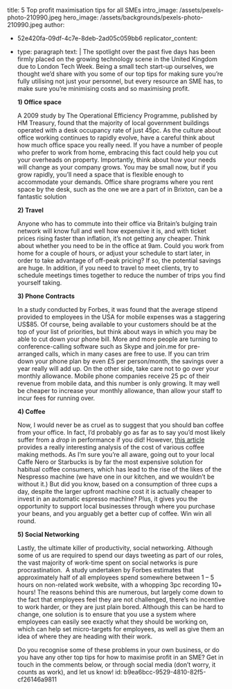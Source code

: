 title: 5 Top profit maximisation tips for all SMEs
intro_image: /assets/pexels-photo-210990.jpeg
hero_image: /assets/backgrounds/pexels-photo-210990.jpeg
author:
  - 52e420fa-09df-4c7e-8deb-2ad05c059bb6
replicator_content:
  - 
    type: paragraph
    text: |
      The spotlight over the past five days has been firmly placed on the growing technology scene in the United Kingdom due to London Tech Week. Being a small tech start-up ourselves, we thought we’d share with you some of our top tips for making sure you’re fully utilising not just your personnel, but every resource an SME has, to make sure you’re minimising costs and so maximising profit.
      
      <strong>1) Office space</strong>
      
      A 2009 study by The Operational Efficiency Programme, published by HM Treasury, found that the majority of local government buildings operated with a desk occupancy rate of just 45pc. As the culture about office working continues to rapidly evolve, have a careful think about how much office space you really need. If you have a number of people who prefer to work from home, embracing this fact could help you cut your overheads on property. Importantly, think about how your needs will change as your company grows. You may be small now, but if you grow rapidly, you’ll need a space that is flexible enough to accommodate your demands. Office share programs where you rent space by the desk, such as the one we are a part of in Brixton, can be a fantastic solution
      
      <strong>2) Travel </strong>
      
      Anyone who has to commute into their office via Britain’s bulging train network will know full and well how expensive it is, and with ticket prices rising faster than inflation, it’s not getting any cheaper. Think about whether you need to be in the office at 9am. Could you work from home for a couple of hours, or adjust your schedule to start later, in order to take advantage of off-peak pricing? If so, the potential savings are huge. In addition, if you need to travel to meet clients, try to schedule meetings times together to reduce the number of trips you find yourself taking.
      
      <strong>3) Phone Contracts</strong>
      
      In a study conducted by Forbes, it was found that the average stipend provided to employees in the USA for mobile expenses was a staggering US$85. Of course, being available to your customers should be at the top of your list of priorities, but think about ways in which you may be able to cut down your phone bill. More and more people are turning to conference-calling software such as Skype and join.me for pre-arranged calls, which in many cases are free to use. If you can trim down your phone plan by even £5 per person/month, the savings over a year really will add up. On the other side, take care not to go over your monthly allowance. Mobile phone companies receive 25 pc of their revenue from mobile data, and this number is only growing. It may well be cheaper to increase your monthly allowance, than allow your staff to incur fees for running over.
      
      <strong>4) Coffee</strong>
      
      Now, I would never be as cruel as to suggest that you should ban coffee from your office. In fact, I’d probably go as far as to say you’d most likely suffer from a <em>drop</em> in performance if you did! However, <a href="%20http://www.peopleprocesstech.com/the-true-cost-of-our-caffeine-addiction-and-why-nespresso-is-not-the-answer">this article</a> provides a really interesting analysis of the cost of various coffee making methods. As I’m sure you’re all aware, going out to your local Caffe Nero or Starbucks is by far the most expensive solution for habitual coffee consumers, which has lead to the rise of the likes of the Nespresso machine (we have one in our kitchen, and we wouldn’t be without it.) But did you know, based on a consumption of three cups a day, despite the larger upfront machine cost it is actually cheaper to invest in an automatic espresso machine? Plus, it gives you the opportunity to support local businesses through where you purchase your beans, and you arguably get a better cup of coffee. Win win all round.
      
      <strong>5) Social Networking</strong>
      
      Lastly, the ultimate killer of productivity, social networking. Although some of us are required to spend our days tweeting as part of our roles, the vast majority of work-time spent on social networks is pure procrastination.  A study undertaken by Forbes estimates that approximately half of all employees spend somewhere between 1 – 5 hours on non-related work website, with a whopping 3pc recording 10+ hours! The reasons behind this are numerous, but largely come down to the fact that employees feel they are not challenged, there’s no incentive to work harder, or they are just plain bored. Although this can be hard to change, one solution is to ensure that you use a system where employees can easily see exactly what they should be working on, which can help set micro-targets for employees, as well as give them an idea of where they are heading with their work.
      
      Do you recognise some of these problems in your own business, or do you have any other top tips for how to maximise profit in an SME? Get in touch in the comments below, or through social media (don’t worry, it counts as work), and let us know!
id: b9ea6bcc-9529-4810-82f5-cf26146a9811

